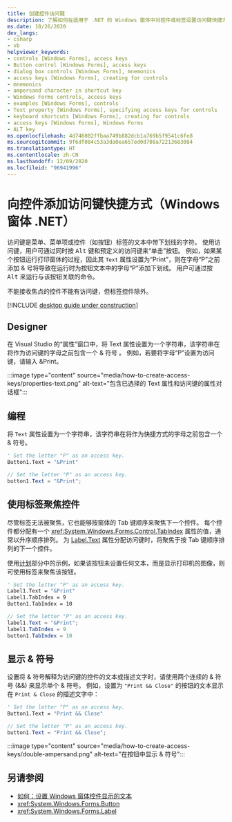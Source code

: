 ```yaml
---
title: 创建控件访问键
description: 了解如何在适用于 .NET 的 Windows 窗体中对控件或标签设置访问键快捷方式。
ms.date: 10/26/2020
dev_langs:
- csharp
- vb
helpviewer_keywords:
- controls [Windows Forms], access keys
- Button control [Windows Forms], access keys
- dialog box controls [Windows Forms], mnemonics
- access keys [Windows Forms], creating for controls
- mnemonics
- ampersand character in shortcut key
- Windows Forms controls, access keys
- examples [Windows Forms], controls
- Text property [Windows Forms], specifying access keys for controls
- keyboard shortcuts [Windows Forms], creating for controls
- access keys [Windows Forms], Windows Forms
- ALT key
ms.openlocfilehash: 4d746082ffbaa749b882dcb1a769b5f9541c6fe8
ms.sourcegitcommit: 9f6df084c53a3da0ea657ed0d708a72213683084
ms.translationtype: HT
ms.contentlocale: zh-CN
ms.lasthandoff: 12/09/2020
ms.locfileid: "96941996"
---
```

# <a name="add-an-access-key-shortcut-to-a-control-windows-forms-net"></a>向控件添加访问键快捷方式（Windows 窗体 .NET）

访问键是菜单、菜单项或控件（如按钮）标签的文本中带下划线的字符。 使用访问键，用户可通过同时按 <kbd>Alt</kbd> 键和预定义的访问键来“单击”按钮。 例如，如果某个按钮运行打印窗体的过程，因此其 `Text` 属性设置为“Print”，则在字母“P”之前添加 & 号将导致在运行时为按钮文本中的字母“P”添加下划线。 用户可通过按 <kbd>Alt</kbd> 来运行与该按钮关联的命令。

不能接收焦点的控件不能有访问键，但标签控件除外。

[!INCLUDE [desktop guide under construction](../../includes/desktop-guide-preview-note.md)]

## <a name="designer"></a>Designer

在 Visual Studio 的“属性”窗口中，将 Text 属性设置为一个字符串，该字符串在将作为访问键的字母之前包含一个 & 符号 。 例如，若要将字母“P”设置为访问键，请输入 &Print。

:::image type="content" source="media/how-to-create-access-keys/properties-text.png" alt-text="包含已选择的 Text 属性和访问键的属性对话框":::

## <a name="programmatic"></a>编程

将 `Text` 属性设置为一个字符串，该字符串在将作为快捷方式的字母之前包含一个 & 符号。

```vb
' Set the letter "P" as an access key.
Button1.Text = "&Print"
```

```csharp
// Set the letter "P" as an access key.
button1.Text = "&Print";
```

## <a name="use-a-label-to-focus-a-control"></a>使用标签聚焦控件

尽管标签无法被聚焦，它也能够按窗体的 Tab 键顺序来聚焦下一个控件。 每个控件都分配有一个 <xref:System.Windows.Forms.Control.TabIndex> 属性的值，通常以升序顺序排列。 为 [Label.Text](xref:System.Windows.Forms.Label.Text) 属性分配访问键时，将聚焦于按 Tab 键顺序排列的下一个控件。

使用[计划](#programmatic)部分中的示例，如果该按钮未设置任何文本，而是显示打印机的图像，则可使用标签来聚焦该按钮。

```vb
' Set the letter "P" as an access key.
Label1.Text = "&Print"
Label1.TabIndex = 9
Button1.TabIndex = 10
```

```csharp
// Set the letter "P" as an access key.
label1.Text = "&Print";
label1.TabIndex = 9
button1.TabIndex = 10
```

## <a name="display-an-ampersand"></a>显示 & 符号

设置将 & 符号解释为访问键的控件的文本或描述文字时，请使用两个连续的 & 符号 (&&) 来显示单个 & 符号。 例如，设置为 `"Print && Close"` 的按钮的文本显示在 `Print & Close` 的描述文字中：

```vb
' Set the letter "P" as an access key.
Button1.Text = "Print && Close"
```

```csharp
// Set the letter "P" as an access key.
button1.Text = "Print && Close";
```

:::image type="content" source="media/how-to-create-access-keys/double-ampersand.png" alt-text="在按钮中显示 & 符号":::

## <a name="see-also"></a>另请参阅

- [如何：设置 Windows 窗体控件显示的文本](how-to-set-the-display-text.md)
- <xref:System.Windows.Forms.Button>
- <xref:System.Windows.Forms.Label>
